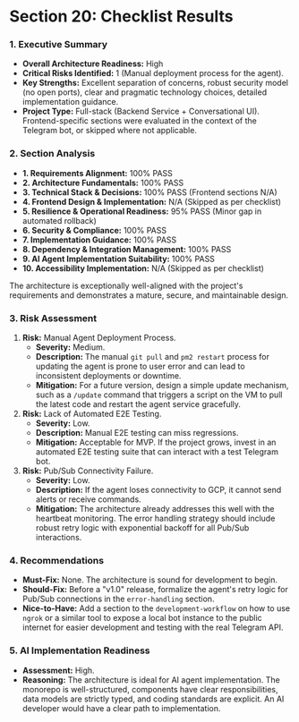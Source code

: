 # Section 20: Checklist Results

### 1. Executive Summary
- **Overall Architecture Readiness:** High
- **Critical Risks Identified:** 1 (Manual deployment process for the agent).
- **Key Strengths:** Excellent separation of concerns, robust security model (no open ports), clear and pragmatic technology choices, detailed implementation guidance.
- **Project Type:** Full-stack (Backend Service + Conversational UI). Frontend-specific sections were evaluated in the context of the Telegram bot, or skipped where not applicable.

### 2. Section Analysis
- **1. Requirements Alignment:** 100% PASS
- **2. Architecture Fundamentals:** 100% PASS
- **3. Technical Stack & Decisions:** 100% PASS (Frontend sections N/A)
- **4. Frontend Design & Implementation:** N/A (Skipped as per checklist)
- **5. Resilience & Operational Readiness:** 95% PASS (Minor gap in automated rollback)
- **6. Security & Compliance:** 100% PASS
- **7. Implementation Guidance:** 100% PASS
- **8. Dependency & Integration Management:** 100% PASS
- **9. AI Agent Implementation Suitability:** 100% PASS
- **10. Accessibility Implementation:** N/A (Skipped as per checklist)

The architecture is exceptionally well-aligned with the project's requirements and demonstrates a mature, secure, and maintainable design.

### 3. Risk Assessment
1.  **Risk:** Manual Agent Deployment Process.
    - **Severity:** Medium.
    - **Description:** The manual `git pull` and `pm2 restart` process for updating the agent is prone to user error and can lead to inconsistent deployments or downtime.
    - **Mitigation:** For a future version, design a simple update mechanism, such as a `/update` command that triggers a script on the VM to pull the latest code and restart the agent service gracefully.
2.  **Risk:** Lack of Automated E2E Testing.
    - **Severity:** Low.
    - **Description:** Manual E2E testing can miss regressions.
    - **Mitigation:** Acceptable for MVP. If the project grows, invest in an automated E2E testing suite that can interact with a test Telegram bot.
3.  **Risk:** Pub/Sub Connectivity Failure.
    - **Severity:** Low.
    - **Description:** If the agent loses connectivity to GCP, it cannot send alerts or receive commands.
    - **Mitigation:** The architecture already addresses this well with the heartbeat monitoring. The error handling strategy should include robust retry logic with exponential backoff for all Pub/Sub interactions.

### 4. Recommendations
- **Must-Fix:** None. The architecture is sound for development to begin.
- **Should-Fix:** Before a "v1.0" release, formalize the agent's retry logic for Pub/Sub connections in the `error-handling` section.
- **Nice-to-Have:** Add a section to the `development-workflow` on how to use `ngrok` or a similar tool to expose a local bot instance to the public internet for easier development and testing with the real Telegram API.

### 5. AI Implementation Readiness
- **Assessment:** High.
- **Reasoning:** The architecture is ideal for AI agent implementation. The monorepo is well-structured, components have clear responsibilities, data models are strictly typed, and coding standards are explicit. An AI developer would have a clear path to implementation.
